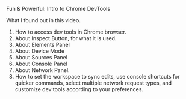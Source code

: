 Fun & Powerful: Intro to Chrome DevTools

What I found out in this video.

1. How to access dev tools in Chrome browser.
2. About Inspect Button, for what it is used.
3. About Elements Panel
4. About Device Mode
5. About Sources Panel
6. About Console Panel
7. About Network Panel.
8. How to set the workspace to sync edits, use console shortcuts for quicker commands, select multiple network request types, and customize dev tools according to your preferences.